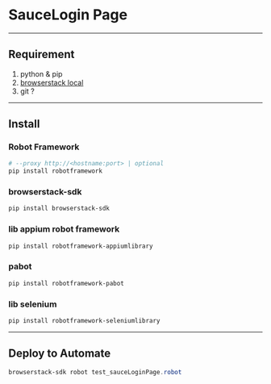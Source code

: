 # SauceLogin Page

---

## Requirement
1. python & pip
2. [browserstack local](https://www.browserstack.com/local-testing/downloads/native-app/BrowserStackLocal.msi)
3. git ?

---

## Install

### Robot Framework
````powershell
# --proxy http://<hostname:port> | optional
pip install robotframework
````

### browserstack-sdk
````powershell
pip install browserstack-sdk
````

### lib appium robot framework
````powershell
pip install robotframework-appiumlibrary
````

### pabot
````powershell
pip install robotframework-pabot
````

### lib selenium
````powershell
pip install robotframework-seleniumlibrary
````

---

## Deploy to Automate
````powershell
browserstack-sdk robot test_sauceLoginPage.robot
````
